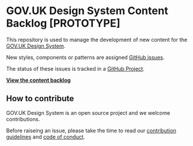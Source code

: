 # GOV.UK Design System Content Backlog [PROTOTYPE]

This repository is used to manage the development of new content for the [GOV.UK Design System](https://github.com/alphagov/govuk-design-system).

New styles, components or patterns are assigned [GitHub issues](https://github.com/alphagov/govuk-design-system-backlog/issues).

The status of these issues is tracked in a [GitHub Project](https://github.com/alphagov/govuk-design-system-backlog-prototype/projects/3).

**[View the content backlog](https://github.com/alphagov/govuk-design-system-backlog-prototype/projects/3)**

## How to contribute

GOV.UK Design System is an open source project and we welcome contributions.

Before raiseing an issue, please take the time to read our [contribution guidelines](CONTRIBUTING.md) and [code of conduct](CODE_OF_CONDUCT.md).
